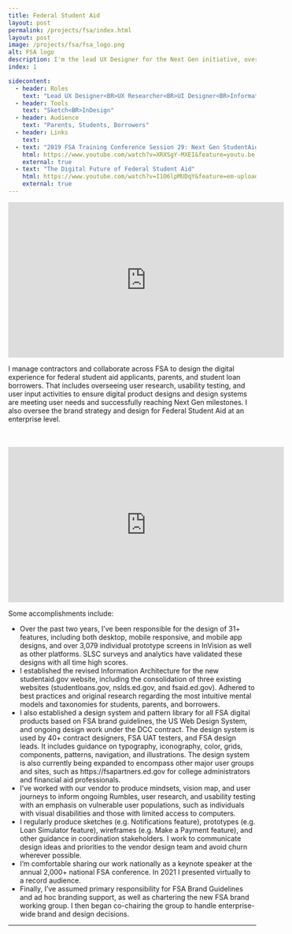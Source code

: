 ```yaml
---
title: Federal Student Aid
layout: post
permalink: /projects/fsa/index.html
layout: post
image: /projects/fsa/fsa_logo.png
alt: FSA logo
description: I'm the lead UX Designer for the Next Gen initiative, overseeing user research, testing, and the digital experience for 40 million applicants, parents, and borrowers.
index: 1

sidecontent:
  - header: Roles
    text: "Lead UX Designer<BR>UX Researcher<BR>UI Designer<BR>Information Architect"
  - header: Tools
    text: "Sketch<BR>InDesign"   
  - header: Audience
    text: "Parents, Students, Borrowers"
  - header: Links
    text: 
  - text: "2019 FSA Training Conference Session 29: Next Gen StudentAid gov Walkthrough and Coming Attractions!"
    html: https://www.youtube.com/watch?v=XRXSgY-MXEI&feature=youtu.be
    external: true
  - text: "The Digital Future of Federal Student Aid"
    html: https://www.youtube.com/watch?v=I1O6lpMUDqY&feature=em-uploademail
    external: true
---
```


<iframe width="560" height="315" src="https://www.youtube.com/embed/I1O6lpMUDqY" frameborder="0" allow="accelerometer; autoplay; encrypted-media; gyroscope; picture-in-picture" allowfullscreen></iframe>

I manage contractors and collaborate across FSA to design the digital experience for federal student aid applicants, parents, and student loan borrowers. That includes overseeing user research, usability testing, and user input activities to ensure digital product designs and design systems are meeting user needs and successfully reaching Next Gen  milestones. I also oversee the brand strategy and design for Federal Student Aid at an enterprise level.

<BR>
<BR>

<iframe width="560" height="315" src="https://www.youtube.com/embed/XRXSgY-MXEI?start=2120" frameborder="0" allow="accelerometer; autoplay; encrypted-media; gyroscope; picture-in-picture" allowfullscreen></iframe> 

Some accomplishments include:
<UL><LI>Over the past two years, I’ve been responsible for the design of 31+ features, including both desktop, mobile responsive, and mobile app designs, and over 3,079 individual prototype screens in InVision as well as other platforms. SLSC surveys and analytics have validated these designs with all time high scores.</LI>

<LI>I established the revised Information Architecture for the new studentaid.gov website, including the consolidation of three existing websites (studentloans.gov, nslds.ed.gov, and fsaid.ed.gov). Adhered to best practices and original research regarding the most intuitive mental models and taxonomies for students, parents, and borrowers.</LI>

<LI>I also established a design system and pattern library for all FSA digital products based on FSA brand guidelines, the US Web Design System, and ongoing design work under the DCC contract. The design system is used by 40+ contract designers, FSA UAT testers, and FSA design leads. It includes guidance on typography, iconography, color, grids, components, patterns, navigation, and illustrations. The design system is also currently being expanded to encompass other major user groups and sites, such as https://fsapartners.ed.gov for college administrators and financial aid professionals.</LI>

<LI>I’ve worked with our vendor to produce mindsets, vision map, and user journeys to inform ongoing Rumbles, user research, and usability testing with an emphasis on vulnerable user populations, such as individuals with visual disabilities and those with limited access to computers.</LI>

<LI>I regularly produce sketches (e.g. Notifications feature), prototypes (e.g. Loan Simulator feature), wireframes (e.g. Make a Payment feature), and other guidance in coordination stakeholders. I work to communicate design ideas and priorities to the vendor design team and avoid churn wherever possible.</LI>

<LI>I’m comfortable sharing our work nationally as a keynote speaker at the annual 2,000+ national FSA conference. In 2021 I presented virtually to a record audience.</LI>

<LI>Finally, I’ve assumed primary responsibility for FSA Brand Guidelines and ad hoc branding support, as well as  chartering the new FSA brand working group. I then began co-chairing the group to handle enterprise-wide brand and design decisions.</LI></UL>


<hr>